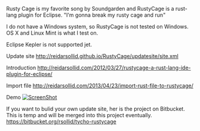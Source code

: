 Rusty Cage is my favorite song by Soundgarden and RustyCage is a rust-lang plugin for Eclipse.
"I'm gonna break my rusty cage and run"

I do not have a Windows system, so RustyCage is not tested on Windows. OS X and Linux Mint is what I test on.

Eclipse Kepler is not supported jet.

Update site
http://reidarsollid.github.io/RustyCage/updatesite/site.xml

Introduction
http://reidarsollid.com/2012/03/27/rustycage-a-rust-lang-ide-plugin-for-eclipse/

Import file
http://reidarsollid.com/2013/04/23/import-rust-file-to-rustycage/

Demo
[![ScreenShot](http://reidarsollid.github.io/RustyCage/youtube.png)](http://www.youtube.com/watch?v=px7tVrY3QLg)

If you want to bulid your own update site, her is the project on Bitbucket. This is temp and will be merged into this project eventually.
https://bitbucket.org/rsollid/tycho-rustycage
